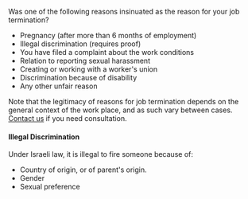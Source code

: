 Was one of the following reasons insinuated as the reason for your job termination?

* Pregnancy (after more than 6 months of employment)
* Illegal discrimination (requires proof)
* You have filed a complaint about the work conditions
* Relation to reporting sexual harassment
* Creating or working with a worker's union
* Discrimination because of disability
* Any other unfair reason

Note that the legitimacy of reasons for job termination depends on the general context of the work place, and as such vary between cases. [Contact us](https://www.kavlaoved.org.il/צרו-קשר/) if you need consultation.

#### Illegal Discrimination
Under Israeli law, it is illegal to fire someone because of:
* Country of origin, or of parent's origin.
* Gender
* Sexual preference
